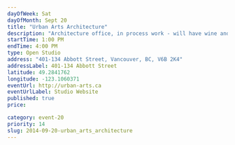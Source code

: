 ```yaml
---
dayOfWeek: Sat
dayOfMonth: Sept 20
title: "Urban Arts Architecture"
description: "Architecture office, in process work - will have wine and munchies. Buzz for entry."
startTime: 1:00 PM
endTime: 4:00 PM
type: Open Studio
address: "401-134 Abbott Street, Vancouver, BC, V6B 2K4"
addressLabel: 401-134 Abbott Street
latitude: 49.2841762
longitude: -123.1060371
eventUrl: http://urban-arts.ca
eventUrlLabel: Studio Website
published: true
price: 

category: event-20
priority: 14
slug: 2014-09-20-urban_arts_architecture
---
```

